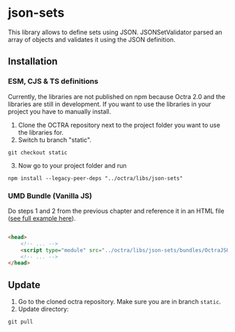 # json-sets

This library allows to define sets using JSON. JSONSetValidator parsed an array of objects and validates it using the JSON definition.

## Installation

### ESM, CJS & TS definitions

Currently, the libraries are not published on npm because Octra 2.0 and the libraries are still in development. If you
want to use the libraries in your project you have to manually install.

1. Clone the OCTRA repository next to the project folder you want to use the libraries for.
2. Switch tu branch "static".

```shell
git checkout static
```

3. Now go to your project folder and run

```shell
npm install --legacy-peer-deps "../octra/libs/json-sets"
```

### UMD Bundle (Vanilla JS)

Do steps 1 and 2 from the previous chapter and reference it in an HTML
file ([see full example here](../../apps/web-components-demo/index.html)).

````html

<head>
    <!-- ... -->
    <script type="module" src="../octra/libs/json-sets/bundles/OctraJSONSets.umd.js"></script>
    <!-- ... -->
</head>
````

## Update

1. Go to the cloned octra repository. Make sure you are in branch `static`.
2. Update directory:

```shell
git pull
```

